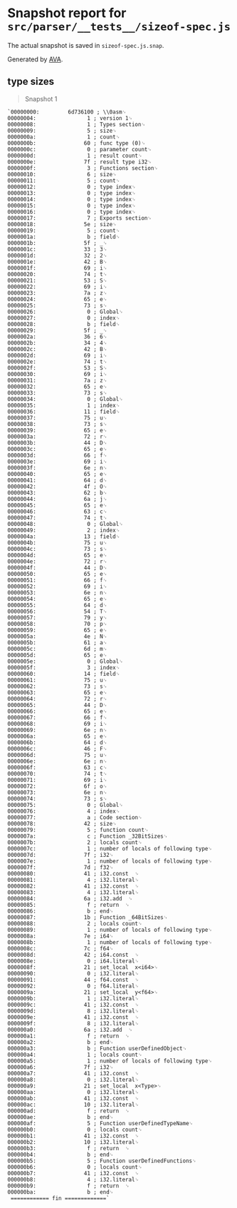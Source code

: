 # Snapshot report for `src/parser/__tests__/sizeof-spec.js`

The actual snapshot is saved in `sizeof-spec.js.snap`.

Generated by [AVA](https://ava.li).

## type sizes

> Snapshot 1

    `00000000:         6d736100 ; \\0asm␊
    00000004:                1 ; version 1␊
    00000008:                1 ; Types section␊
    00000009:                5 ; size␊
    0000000a:                1 ; count␊
    0000000b:               60 ; func type (0)␊
    0000000c:                0 ; parameter count␊
    0000000d:                1 ; result count␊
    0000000e:               7f ; result type i32␊
    0000000f:                3 ; Functions section␊
    00000010:                6 ; size␊
    00000011:                5 ; count␊
    00000012:                0 ; type index␊
    00000013:                0 ; type index␊
    00000014:                0 ; type index␊
    00000015:                0 ; type index␊
    00000016:                0 ; type index␊
    00000017:                7 ; Exports section␊
    00000018:               5e ; size␊
    00000019:                5 ; count␊
    0000001a:                b ; field␊
    0000001b:               5f ; _␊
    0000001c:               33 ; 3␊
    0000001d:               32 ; 2␊
    0000001e:               42 ; B␊
    0000001f:               69 ; i␊
    00000020:               74 ; t␊
    00000021:               53 ; S␊
    00000022:               69 ; i␊
    00000023:               7a ; z␊
    00000024:               65 ; e␊
    00000025:               73 ; s␊
    00000026:                0 ; Global␊
    00000027:                0 ; index␊
    00000028:                b ; field␊
    00000029:               5f ; _␊
    0000002a:               36 ; 6␊
    0000002b:               34 ; 4␊
    0000002c:               42 ; B␊
    0000002d:               69 ; i␊
    0000002e:               74 ; t␊
    0000002f:               53 ; S␊
    00000030:               69 ; i␊
    00000031:               7a ; z␊
    00000032:               65 ; e␊
    00000033:               73 ; s␊
    00000034:                0 ; Global␊
    00000035:                1 ; index␊
    00000036:               11 ; field␊
    00000037:               75 ; u␊
    00000038:               73 ; s␊
    00000039:               65 ; e␊
    0000003a:               72 ; r␊
    0000003b:               44 ; D␊
    0000003c:               65 ; e␊
    0000003d:               66 ; f␊
    0000003e:               69 ; i␊
    0000003f:               6e ; n␊
    00000040:               65 ; e␊
    00000041:               64 ; d␊
    00000042:               4f ; O␊
    00000043:               62 ; b␊
    00000044:               6a ; j␊
    00000045:               65 ; e␊
    00000046:               63 ; c␊
    00000047:               74 ; t␊
    00000048:                0 ; Global␊
    00000049:                2 ; index␊
    0000004a:               13 ; field␊
    0000004b:               75 ; u␊
    0000004c:               73 ; s␊
    0000004d:               65 ; e␊
    0000004e:               72 ; r␊
    0000004f:               44 ; D␊
    00000050:               65 ; e␊
    00000051:               66 ; f␊
    00000052:               69 ; i␊
    00000053:               6e ; n␊
    00000054:               65 ; e␊
    00000055:               64 ; d␊
    00000056:               54 ; T␊
    00000057:               79 ; y␊
    00000058:               70 ; p␊
    00000059:               65 ; e␊
    0000005a:               4e ; N␊
    0000005b:               61 ; a␊
    0000005c:               6d ; m␊
    0000005d:               65 ; e␊
    0000005e:                0 ; Global␊
    0000005f:                3 ; index␊
    00000060:               14 ; field␊
    00000061:               75 ; u␊
    00000062:               73 ; s␊
    00000063:               65 ; e␊
    00000064:               72 ; r␊
    00000065:               44 ; D␊
    00000066:               65 ; e␊
    00000067:               66 ; f␊
    00000068:               69 ; i␊
    00000069:               6e ; n␊
    0000006a:               65 ; e␊
    0000006b:               64 ; d␊
    0000006c:               46 ; F␊
    0000006d:               75 ; u␊
    0000006e:               6e ; n␊
    0000006f:               63 ; c␊
    00000070:               74 ; t␊
    00000071:               69 ; i␊
    00000072:               6f ; o␊
    00000073:               6e ; n␊
    00000074:               73 ; s␊
    00000075:                0 ; Global␊
    00000076:                4 ; index␊
    00000077:                a ; Code section␊
    00000078:               42 ; size␊
    00000079:                5 ; function count␊
    0000007a:                c ; Function _32BitSizes␊
    0000007b:                2 ; locals count␊
    0000007c:                1 ; number of locals of following type␊
    0000007d:               7f ; i32␊
    0000007e:                1 ; number of locals of following type␊
    0000007f:               7d ; f32␊
    00000080:               41 ; i32.const  ␊
    00000081:                4 ; i32.literal␊
    00000082:               41 ; i32.const  ␊
    00000083:                4 ; i32.literal␊
    00000084:               6a ; i32.add  ␊
    00000085:                f ; return  ␊
    00000086:                b ; end␊
    00000087:               1b ; Function _64BitSizes␊
    00000088:                2 ; locals count␊
    00000089:                1 ; number of locals of following type␊
    0000008a:               7e ; i64␊
    0000008b:                1 ; number of locals of following type␊
    0000008c:               7c ; f64␊
    0000008d:               42 ; i64.const  ␊
    0000008e:                0 ; i64.literal␊
    0000008f:               21 ; set_local  x<i64>␊
    00000090:                0 ; i32.literal␊
    00000091:               44 ; f64.const  ␊
    00000092:                0 ; f64.literal␊
    0000009a:               21 ; set_local  y<f64>␊
    0000009b:                1 ; i32.literal␊
    0000009c:               41 ; i32.const  ␊
    0000009d:                8 ; i32.literal␊
    0000009e:               41 ; i32.const  ␊
    0000009f:                8 ; i32.literal␊
    000000a0:               6a ; i32.add  ␊
    000000a1:                f ; return  ␊
    000000a2:                b ; end␊
    000000a3:                b ; Function userDefinedObject␊
    000000a4:                1 ; locals count␊
    000000a5:                1 ; number of locals of following type␊
    000000a6:               7f ; i32␊
    000000a7:               41 ; i32.const  ␊
    000000a8:                0 ; i32.literal␊
    000000a9:               21 ; set_local  x<Type>␊
    000000aa:                0 ; i32.literal␊
    000000ab:               41 ; i32.const  ␊
    000000ac:               10 ; i32.literal␊
    000000ad:                f ; return  ␊
    000000ae:                b ; end␊
    000000af:                5 ; Function userDefinedTypeName␊
    000000b0:                0 ; locals count␊
    000000b1:               41 ; i32.const  ␊
    000000b2:               10 ; i32.literal␊
    000000b3:                f ; return  ␊
    000000b4:                b ; end␊
    000000b5:                5 ; Function userDefinedFunctions␊
    000000b6:                0 ; locals count␊
    000000b7:               41 ; i32.const  ␊
    000000b8:                4 ; i32.literal␊
    000000b9:                f ; return  ␊
    000000ba:                b ; end␊
     ============ fin =============`
